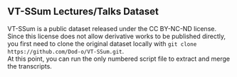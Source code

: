## VT-SSum Lectures/Talks Dataset

VT-SSum is a public dataset released under the CC BY-NC-ND license. Since this license does not allow derivative works to be published directly, you first need to clone the original dataset locally with `git clone https://github.com/Dod-o/VT-SSum.git`.  
At this point, you can run the only numbered script file to extract and merge the transcripts.